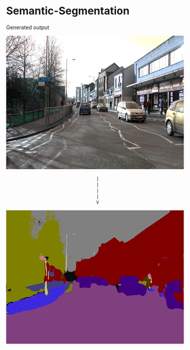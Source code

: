 # Semantic-Segmentation

Generated output

![alt tag](https://github.com/rs3603/Semantic-Segmentation/blob/master/input.jpg) 

                                      |
                                      |
                                      |
                                      |
                                      V

![alt tag](https://github.com/rs3603/Semantic-Segmentation/blob/master/output.jpg)
